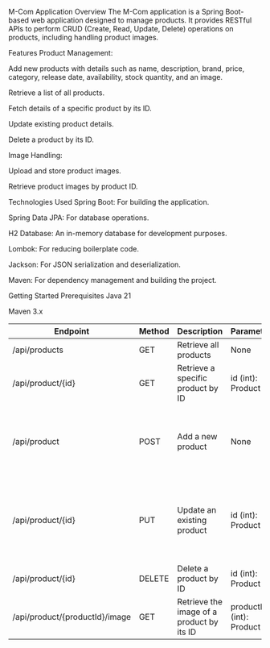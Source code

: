 M-Com Application Overview
The M-Com application is a Spring Boot-based web application designed to manage products. It provides RESTful APIs to perform CRUD (Create, Read, Update, Delete) operations on products, including handling product images.

Features
Product Management:

Add new products with details such as name, description, brand, price, category, release date, availability, stock quantity, and an image.

Retrieve a list of all products.

Fetch details of a specific product by its ID.

Update existing product details.

Delete a product by its ID.

Image Handling:

Upload and store product images.

Retrieve product images by product ID.

Technologies Used
Spring Boot: For building the application.

Spring Data JPA: For database operations.

H2 Database: An in-memory database for development purposes.

Lombok: For reducing boilerplate code.

Jackson: For JSON serialization and deserialization.

Maven: For dependency management and building the project.

Getting Started
Prerequisites
Java 21

Maven 3.x
<table>
        <thead>
            <tr>
                <th>Endpoint</th>
                <th>Method</th>
                <th>Description</th>
                <th>Parameters</th>
                <th>Request Body</th>
            </tr>
        </thead>
        <tbody>
            <tr>
                <td>/api/products</td>
                <td>GET</td>
                <td>Retrieve all products</td>
                <td>None</td>
                <td>None</td>
            </tr>
            <tr>
                <td>/api/product/{id}</td>
                <td>GET</td>
                <td>Retrieve a specific product by ID</td>
                <td>id (int): Product ID</td>
                <td>None</td>
            </tr>
            <tr>
                <td>/api/product</td>
                <td>POST</td>
                <td>Add a new product</td>
                <td>None</td>
                <td>product (JSON): Product details<br>imageFile (MultipartFile): Product image</td>
            </tr>
            <tr>
                <td>/api/product/{id}</td>
                <td>PUT</td>
                <td>Update an existing product</td>
                <td>id (int): Product ID</td>
                <td>product (JSON): Updated product details<br>imageFile (MultipartFile): Product image</td>
            </tr>
            <tr>
                <td>/api/product/{id}</td>
                <td>DELETE</td>
                <td>Delete a product by ID</td>
                <td>id (int): Product ID</td>
                <td>None</td>
            </tr>
            <tr>
                <td>/api/product/{productId}/image</td>
                <td>GET</td>
                <td>Retrieve the image of a product by its ID</td>
                <td>productId (int): Product ID</td>
                <td>None</td>
            </tr>
        </tbody>
    </table>
